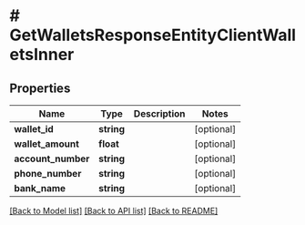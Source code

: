# # GetWalletsResponseEntityClientWalletsInner

## Properties

Name | Type | Description | Notes
------------ | ------------- | ------------- | -------------
**wallet_id** | **string** |  | [optional]
**wallet_amount** | **float** |  | [optional]
**account_number** | **string** |  | [optional]
**phone_number** | **string** |  | [optional]
**bank_name** | **string** |  | [optional]

[[Back to Model list]](../../README.md#models) [[Back to API list]](../../README.md#endpoints) [[Back to README]](../../README.md)

